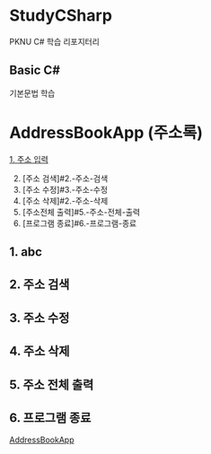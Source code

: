 # StudyCSharp

PKNU C# 학습 리포지터리

## Basic C#

기본문법 학습

# AddressBookApp (주소록)

[1. 주소 입력](#abc)

2. [주소 검색]#2.-주소-검색
3. [주소 수정]#3.-주소-수정
4. [주소 삭제]#2.-주소-삭제
5. [주소전체 출력]#5.-주소-전체-출력
6. [프로그램 종료]#6.-프로그램-종료


## 1. abc

## 2. 주소 검색

## 3. 주소 수정

## 4. 주소 삭제

## 5. 주소 전체 출력

## 6. 프로그램 종료


[AddressBookApp](https://github.com/yfla980107/StudyCSharp21/tree/main/chap99/AddressBookApp)
